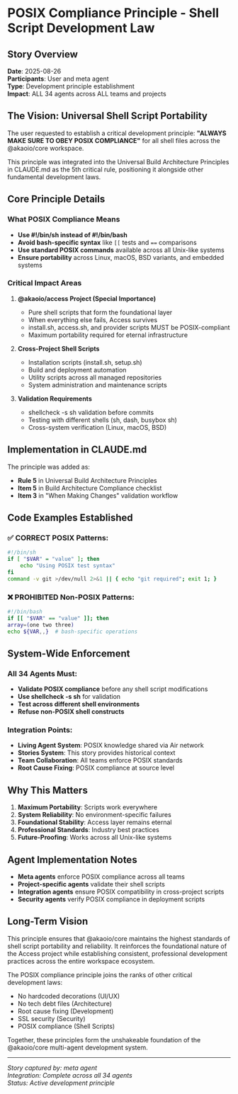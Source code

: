 # POSIX Compliance Principle - Shell Script Development Law

## Story Overview
**Date**: 2025-08-26  
**Participants**: User and meta agent  
**Type**: Development principle establishment  
**Impact**: ALL 34 agents across ALL teams and projects  

## The Vision: Universal Shell Script Portability

The user requested to establish a critical development principle: **"ALWAYS MAKE SURE TO OBEY POSIX COMPLIANCE"** for all shell files across the @akaoio/core workspace.

This principle was integrated into the Universal Build Architecture Principles in CLAUDE.md as the 5th critical rule, positioning it alongside other fundamental development laws.

## Core Principle Details

### What POSIX Compliance Means
- **Use #!/bin/sh instead of #!/bin/bash**
- **Avoid bash-specific syntax** like `[[` tests and `==` comparisons
- **Use standard POSIX commands** available across all Unix-like systems
- **Ensure portability** across Linux, macOS, BSD variants, and embedded systems

### Critical Impact Areas

1. **@akaoio/access Project (Special Importance)**
   - Pure shell scripts that form the foundational layer
   - When everything else fails, Access survives
   - install.sh, access.sh, and provider scripts MUST be POSIX-compliant
   - Maximum portability required for eternal infrastructure

2. **Cross-Project Shell Scripts**
   - Installation scripts (install.sh, setup.sh)
   - Build and deployment automation
   - Utility scripts across all managed repositories
   - System administration and maintenance scripts

3. **Validation Requirements**
   - shellcheck -s sh validation before commits
   - Testing with different shells (sh, dash, busybox sh)
   - Cross-system verification (Linux, macOS, BSD)

## Implementation in CLAUDE.md

The principle was added as:
- **Rule 5** in Universal Build Architecture Principles
- **Item 5** in Build Architecture Compliance checklist
- **Item 3** in "When Making Changes" validation workflow

## Code Examples Established

### ✅ CORRECT POSIX Patterns:
```bash
#!/bin/sh
if [ "$VAR" = "value" ]; then
    echo "Using POSIX test syntax"
fi
command -v git >/dev/null 2>&1 || { echo "git required"; exit 1; }
```

### ❌ PROHIBITED Non-POSIX Patterns:
```bash
#!/bin/bash
if [[ "$VAR" == "value" ]]; then
array=(one two three)
echo ${VAR,,}  # bash-specific operations
```

## System-Wide Enforcement

### All 34 Agents Must:
- **Validate POSIX compliance** before any shell script modifications
- **Use shellcheck -s sh** for validation
- **Test across different shell environments**
- **Refuse non-POSIX shell constructs**

### Integration Points:
- **Living Agent System**: POSIX knowledge shared via Air network
- **Stories System**: This story provides historical context
- **Team Collaboration**: All teams enforce POSIX standards
- **Root Cause Fixing**: POSIX compliance at source level

## Why This Matters

1. **Maximum Portability**: Scripts work everywhere
2. **System Reliability**: No environment-specific failures
3. **Foundational Stability**: Access layer remains eternal
4. **Professional Standards**: Industry best practices
5. **Future-Proofing**: Works across all Unix-like systems

## Agent Implementation Notes

- **Meta agents** enforce POSIX compliance across all teams
- **Project-specific agents** validate their shell scripts
- **Integration agents** ensure POSIX compatibility in cross-project scripts
- **Security agents** verify POSIX compliance in deployment scripts

## Long-Term Vision

This principle ensures that @akaoio/core maintains the highest standards of shell script portability and reliability. It reinforces the foundational nature of the Access project while establishing consistent, professional development practices across the entire workspace ecosystem.

The POSIX compliance principle joins the ranks of other critical development laws:
- No hardcoded decorations (UI/UX)
- No tech debt files (Architecture)
- Root cause fixing (Development)
- SSL security (Security)
- POSIX compliance (Shell Scripts)

Together, these principles form the unshakeable foundation of the @akaoio/core multi-agent development system.

---
*Story captured by: meta agent*  
*Integration: Complete across all 34 agents*  
*Status: Active development principle*